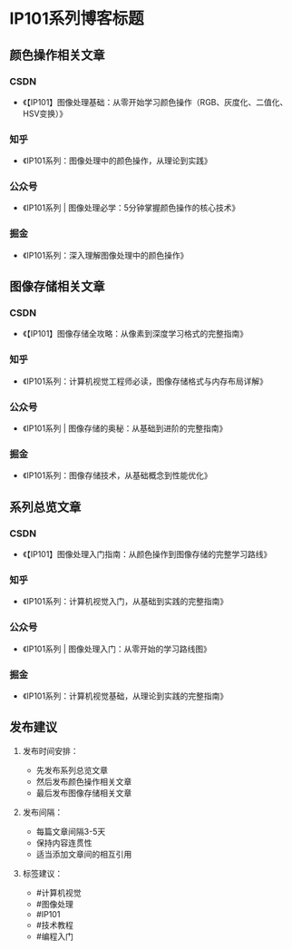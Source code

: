 # IP101系列博客标题

## 颜色操作相关文章

### CSDN

- 《【IP101】图像处理基础：从零开始学习颜色操作（RGB、灰度化、二值化、HSV变换）》

### 知乎

- 《IP101系列：图像处理中的颜色操作，从理论到实践》

### 公众号

- 《IP101系列 | 图像处理必学：5分钟掌握颜色操作的核心技术》

### 掘金

- 《IP101系列：深入理解图像处理中的颜色操作》

## 图像存储相关文章

### CSDN

- 《【IP101】图像存储全攻略：从像素到深度学习格式的完整指南》

### 知乎

- 《IP101系列：计算机视觉工程师必读，图像存储格式与内存布局详解》

### 公众号

- 《IP101系列 | 图像存储的奥秘：从基础到进阶的完整指南》

### 掘金

- 《IP101系列：图像存储技术，从基础概念到性能优化》

## 系列总览文章

### CSDN

- 《【IP101】图像处理入门指南：从颜色操作到图像存储的完整学习路线》

### 知乎

- 《IP101系列：计算机视觉入门，从基础到实践的完整指南》

### 公众号

- 《IP101系列 | 图像处理入门：从零开始的学习路线图》

### 掘金

- 《IP101系列：计算机视觉基础，从理论到实践的完整指南》

## 发布建议

1. 发布时间安排：
   - 先发布系列总览文章
   - 然后发布颜色操作相关文章
   - 最后发布图像存储相关文章

2. 发布间隔：
   - 每篇文章间隔3-5天
   - 保持内容连贯性
   - 适当添加文章间的相互引用

3. 标签建议：
   - #计算机视觉
   - #图像处理
   - #IP101
   - #技术教程
   - #编程入门
